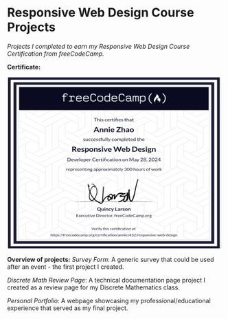 # Responsive Web Design Course Projects

_Projects I completed to earn my Responsive Web Design Course Certification from freeCodeCamp._

**Certificate:**
<p><img src="Certificate.png" height=400px width=500px></img></p>

**Overview of projects:**
_Survey Form_: A generic survey that could be used after an event - the first project I created.

_Discrete Math Review Page_: A technical documentation page project I created as a review page for my Discrete Mathematics class.

_Personal Portfolio_: A webpage showcasing my professional/educational experience that served as my final project.




